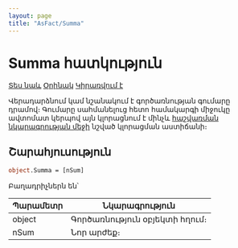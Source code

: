 ```yaml
---
layout: page
title: "AsFact/Summa"
---
```


# Summa հատկություն

[Տես նաև](../Asfact.html) [Օրինակ](../../Examples/E_AsFact.html) [Կիրառվում է](../Asfact.html)

Վերադարձնում կամ նշանակում է գործառնության գումարը դրամով։
Գումարը սահմանելուց հետո համակարգի միջուկը ավտոմատ կերպով այն կլորացնում է մինչև [հաշվառման նկարագրության մեջի](../../Defs/Accounting.md) նշված կլորացման աստիճանի։

## Շարահյուսություն

```vb
object.Summa = [nSum]
```

Բաղադրիչներն են՝

| Պարամետր | Նկարագրություն |
|--|--|
| object | Գործառնություն օբյեկտի հղում։ |
| nSum | Նոր արժեք։ |
